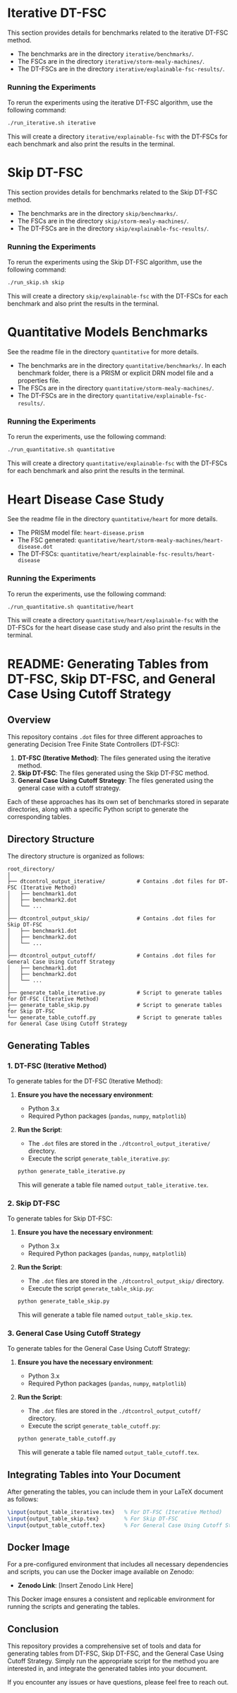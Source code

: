 # Iterative DT-FSC

This section provides details for benchmarks related to the iterative DT-FSC method.

- The benchmarks are in the directory `iterative/benchmarks/`.
- The FSCs are in the directory `iterative/storm-mealy-machines/`.
- The DT-FSCs are in the directory `iterative/explainable-fsc-results/`.

### Running the Experiments
To rerun the experiments using the iterative DT-FSC algorithm, use the following command:
```bash
./run_iterative.sh iterative
```
This will create a directory `iterative/explainable-fsc` with the DT-FSCs for each benchmark and also print the results in the terminal.

# Skip DT-FSC

This section provides details for benchmarks related to the Skip DT-FSC method.

- The benchmarks are in the directory `skip/benchmarks/`.
- The FSCs are in the directory `skip/storm-mealy-machines/`.
- The DT-FSCs are in the directory `skip/explainable-fsc-results/`.

### Running the Experiments
To rerun the experiments using the Skip DT-FSC algorithm, use the following command:
```bash
./run_skip.sh skip
```
This will create a directory `skip/explainable-fsc` with the DT-FSCs for each benchmark and also print the results in the terminal.

# Quantitative Models Benchmarks

See the readme file in the directory `quantitative` for more details.

- The benchmarks are in the directory `quantitative/benchmarks/`. In each benchmark folder, there is a PRISM or explicit DRN model file and a properties file.
- The FSCs are in the directory `quantitative/storm-mealy-machines/`.
- The DT-FSCs are in the directory `quantitative/explainable-fsc-results/`.

### Running the Experiments
To rerun the experiments, use the following command:
```bash
./run_quantitative.sh quantitative
```
This will create a directory `quantitative/explainable-fsc` with the DT-FSCs for each benchmark and also print the results in the terminal.

# Heart Disease Case Study

See the readme file in the directory `quantitative/heart` for more details.

- The PRISM model file: `heart-disease.prism`
- The FSC generated: `quantitative/heart/storm-mealy-machines/heart-disease.dot`
- The DT-FSCs: `quantitative/heart/explainable-fsc-results/heart-disease`

### Running the Experiments

To rerun the experiments, use the following command:
```bash
./run_quantitative.sh quantitative/heart
```
This will create a directory `quantitative/heart/explainable-fsc` with the DT-FSCs for the heart disease case study and also print the results in the terminal.

# README: Generating Tables from DT-FSC, Skip DT-FSC, and General Case Using Cutoff Strategy

## Overview

This repository contains `.dot` files for three different approaches to generating Decision Tree Finite State Controllers (DT-FSC):

1. **DT-FSC (Iterative Method)**: The files generated using the iterative method.
2. **Skip DT-FSC**: The files generated using the Skip DT-FSC method.
3. **General Case Using Cutoff Strategy**: The files generated using the general case with a cutoff strategy.

Each of these approaches has its own set of benchmarks stored in separate directories, along with a specific Python script to generate the corresponding tables.

## Directory Structure

The directory structure is organized as follows:

```
root_directory/
│
├── dtcontrol_output_iterative/          # Contains .dot files for DT-FSC (Iterative Method)
│   ├── benchmark1.dot
│   ├── benchmark2.dot
│   └── ...
│
├── dtcontrol_output_skip/               # Contains .dot files for Skip DT-FSC
│   ├── benchmark1.dot
│   ├── benchmark2.dot
│   └── ...
│
├── dtcontrol_output_cutoff/             # Contains .dot files for General Case Using Cutoff Strategy
│   ├── benchmark1.dot
│   ├── benchmark2.dot
│   └── ...
│
├── generate_table_iterative.py          # Script to generate tables for DT-FSC (Iterative Method)
├── generate_table_skip.py               # Script to generate tables for Skip DT-FSC
└── generate_table_cutoff.py             # Script to generate tables for General Case Using Cutoff Strategy
```

## Generating Tables

### 1. DT-FSC (Iterative Method)

To generate tables for the DT-FSC (Iterative Method):

1. **Ensure you have the necessary environment**:
   - Python 3.x
   - Required Python packages (`pandas`, `numpy`, `matplotlib`)

2. **Run the Script**:
   - The `.dot` files are stored in the `./dtcontrol_output_iterative/` directory.
   - Execute the script `generate_table_iterative.py`:

   ```bash
   python generate_table_iterative.py
   ```

   This will generate a table file named `output_table_iterative.tex`.

### 2. Skip DT-FSC

To generate tables for Skip DT-FSC:

1. **Ensure you have the necessary environment**:
   - Python 3.x
   - Required Python packages (`pandas`, `numpy`, `matplotlib`)

2. **Run the Script**:
   - The `.dot` files are stored in the `./dtcontrol_output_skip/` directory.
   - Execute the script `generate_table_skip.py`:

   ```bash
   python generate_table_skip.py
   ```

   This will generate a table file named `output_table_skip.tex`.

### 3. General Case Using Cutoff Strategy

To generate tables for the General Case Using Cutoff Strategy:

1. **Ensure you have the necessary environment**:
   - Python 3.x
   - Required Python packages (`pandas`, `numpy`, `matplotlib`)

2. **Run the Script**:
   - The `.dot` files are stored in the `./dtcontrol_output_cutoff/` directory.
   - Execute the script `generate_table_cutoff.py`:

   ```bash
   python generate_table_cutoff.py
   ```

   This will generate a table file named `output_table_cutoff.tex`.

## Integrating Tables into Your Document

After generating the tables, you can include them in your LaTeX document as follows:

```latex
\input{output_table_iterative.tex}   % For DT-FSC (Iterative Method)
\input{output_table_skip.tex}        % For Skip DT-FSC
\input{output_table_cutoff.tex}      % For General Case Using Cutoff Strategy
```

## Docker Image

For a pre-configured environment that includes all necessary dependencies and scripts, you can use the Docker image available on Zenodo:

- **Zenodo Link**: [Insert Zenodo Link Here]

This Docker image ensures a consistent and replicable environment for running the scripts and generating the tables.

## Conclusion

This repository provides a comprehensive set of tools and data for generating tables from DT-FSC, Skip DT-FSC, and the General Case Using Cutoff Strategy. Simply run the appropriate script for the method you are interested in, and integrate the generated tables into your document.

If you encounter any issues or have questions, please feel free to reach out.

